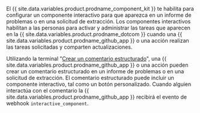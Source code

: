 El {{ site.data.variables.product.prodname_component_kit }} te habilita para configurar un componente interactivo para que aparezca en un informe de problemas o en una solicitud de extracción. Los componentes interactivos habilitan a las personas para activar y administrar las tareas que aparecen en la {{ site.data.variables.product.prodname_dotcom }} cuando una {{ site.data.variables.product.prodname_github_app }} o una acción realizan las tareas solicitadas y comparten actualizaciones.

Utilizando la terminal "[Crear un comentario estructurado](/hidden/github-component-kit/composable-comments#create-composable-comment)", una {{ site.data.variables.product.prodname_github_app }} o una acción pueden crear un comentario estructurado en un informe de problemas o en una solicitud de extracción. El comentario estructurado puede incluir un componente interactivo, tal como un botón personalizado. Cuando alguien interactúa con el comentario la {{ site.data.variables.product.prodname_github_app }} recibirá el evento de webhook `interactive_component`.
